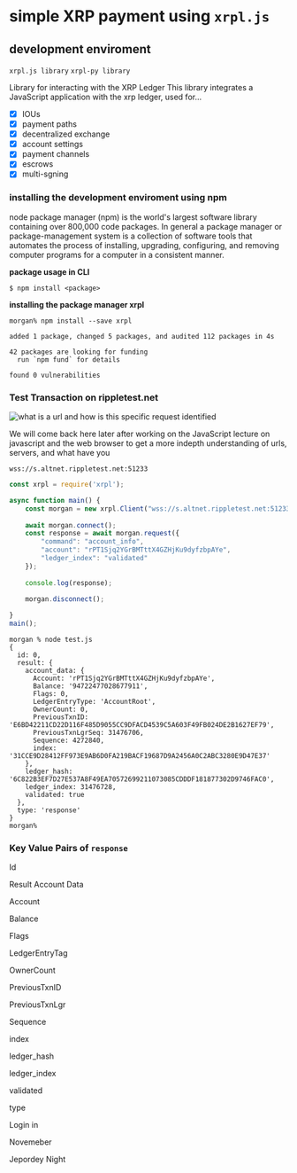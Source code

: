 # simple XRP payment using `xrpl.js`

## development enviroment

`xrpl.js library`
`xrpl-py library`

Library for interacting with the XRP Ledger
This library integrates a JavaScript application with the xrp ledger, used for...

- [x] IOUs
- [x] payment paths
- [x] decentralized exchange
- [x] account settings
- [x] payment channels
- [x] escrows
- [x] multi-sgning

### installing the development enviroment using npm

node package manager (npm) is the world's largest software library containing over 800,000 code packages.  In general a package manager or package-management system is a collection of software tools that automates the process of installing, upgrading, configuring, and removing computer programs for a computer in a consistent manner.

**package usage in CLI**

`$ npm install <package>`

**installing the package manager xrpl**

```console
morgan% npm install --save xrpl 

added 1 package, changed 5 packages, and audited 112 packages in 4s

42 packages are looking for funding
  run `npm fund` for details

found 0 vulnerabilities
```

### Test Transaction on rippletest.net

![what is a url and how is this specific request identified]()

We will come back here later after working on the JavaScript lecture on javascript and the web browser to get a more indepth understanding of urls, servers, and what have you 

`wss://s.altnet.rippletest.net:51233`

```javaScript
const xrpl = require('xrpl');

async function main() {
	const morgan = new xrpl.Client("wss://s.altnet.rippletest.net:51233");
	
	await morgan.connect();
	const response = await morgan.request({
		"command": "account_info",
		"account": "rPT1Sjq2YGrBMTttX4GZHjKu9dyfzbpAYe",
		"ledger_index": "validated"
	});
	
	console.log(response);
	
	morgan.disconnect();

}
main();
```

```console
morgan % node test.js
{
  id: 0,
  result: {
    account_data: {
      Account: 'rPT1Sjq2YGrBMTttX4GZHjKu9dyfzbpAYe',
      Balance: '94722477028677911',
      Flags: 0,
      LedgerEntryType: 'AccountRoot',
      OwnerCount: 0,
      PreviousTxnID: 'E6BD42211CD22D116F485D9055CC9DFACD4539C5A603F49FB024DE2B1627EF79',
      PreviousTxnLgrSeq: 31476706,
      Sequence: 4272840,
      index: '31CCE9D28412FF973E9AB6D0FA219BACF19687D9A2456A0C2ABC3280E9D47E37'
    },
    ledger_hash: '6C822B3EF7D27E537A8F49EA70572699211073085CDDDF181877302D9746FAC0',
    ledger_index: 31476728,
    validated: true
  },
  type: 'response'
}
morgan%

```
### Key Value Pairs of `response`

Id

Result
Account Data

Account 

Balance

Flags

LedgerEntryTag

OwnerCount

PreviousTxnID

PreviousTxnLgr

Sequence

index

ledger_hash

ledger_index

validated

type



Login in 

Novemeber 

Jepordey Night 
